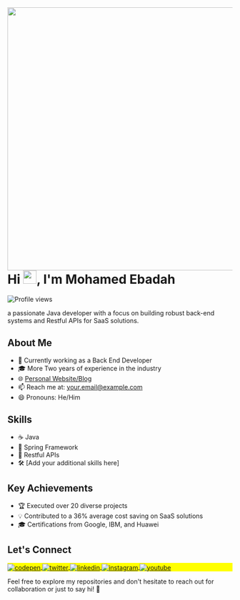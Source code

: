 
<img align="right" height="590em" src="https://raw.githubusercontent.com/gist/maykbrito/618ef18e3bbb7cdfd200f3a4fc1aabc6/raw/201d47c76006c99fe0dc55ea92e76bdca5537f08/githubcard.svg"/>
<h1 align="left">Hi <img src="https://raw.githubusercontent.com/kaueMarques/kaueMarques/master/hi.gif" height="30px">, I'm Mohamed Ebadah</h1>
<p align="left"> <img src="https://komarev.com/ghpvc/?username=mo3badah&color=yellow" alt="Profile views" /> </p>

a passionate Java developer with a focus on building robust back-end systems and Restful APIs for SaaS solutions. 

## About Me
- 💼 Currently working as a Back End Developer
- 🎓 More Two years of experience in the industry
- 🌐 [Personal Website/Blog](https://yourwebsite.com)
- 📫 Reach me at: [your.email@example.com](mailto:your.email@example.com)
- 😄 Pronouns: He/Him

## Skills
- ☕ Java
- 🚀 Spring Framework
- 📡 Restful APIs
- 🛠️ [Add your additional skills here]

## Key Achievements
- 🏆 Executed over 20 diverse projects
- 💡 Contributed to a 36% average cost saving on SaaS solutions
- 🎓 Certifications from Google, IBM, and Huawei

## Let's Connect

<p align="left" style="background:yellow">
<a href="https://codepen.io/maykbrito" target="_blank">
  <img align="center" src="https://img.shields.io/badge/-maykbrito-05122A?style=flat&logo=codepen" alt="codepen"/>
</a>
<a href="https://twitter.com/maykbrito" target="_blank">
  <img align="center" src="https://img.shields.io/badge/-maykbrito-05122A?style=flat&logo=twitter" alt="twitter"/>  
</a>
<a href="https://linkedin.com/in/maykbrito" target="_blank">
  <img align="center" src="https://img.shields.io/badge/-maykbrito-05122A?style=flat&logo=linkedin" alt="linkedin"/>
</a>
<a href="https://instagram.com/maykbrito" target="_blank">
 <img align="center" src="https://img.shields.io/badge/-maykbrito-05122A?style=flat&logo=instagram" alt="instagram"/>
</a>
<a href="https://youtube.com/maykbrito" target="_blank">
 <img align="center" src="https://img.shields.io/badge/-maykbrito-05122A?style=flat&logo=youtube" alt="youtube"/>
</a>
</p>


Feel free to explore my repositories and don't hesitate to reach out for collaboration or just to say hi! 👋
